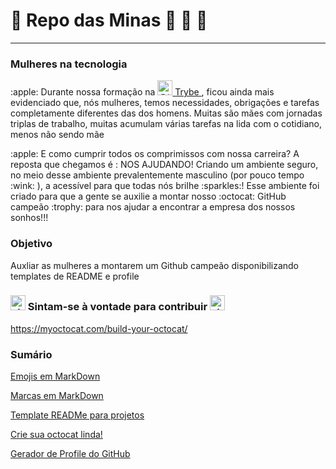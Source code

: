 #  :kiss:  Repo das Minas  :lipstick:  :high_heel:  :nail_care:

---

### Mulheres na tecnologia

<p> :apple: Durante nossa formação na  <a href="https://www.betrybe.com/" target="_blank">
      <img src="https://avatars.githubusercontent.com/u/82593112?s=48&amp;v=4" width="24" height="24" alt="@trybe-tech-ops">
      Trybe
   </a>, ficou ainda mais evidenciado que, nós mulheres, temos necessidades, obrigações e tarefas completamente diferentes das dos homens. Muitas são mães com jornadas triplas de trabalho, muitas acumulam várias tarefas na lida com o cotidiano, menos não sendo mãe</p>
<p> :apple: E como cumprir todos os comprimissos com nossa carreira? A reposta que chegamos é : NOS AJUDANDO! 
 Criando um ambiente seguro, no meio desse ambiente prevalentemente masculino (por pouco tempo :wink: ), a acessível para que todas nós brilhe :sparkles:!
  Esse ambiente foi criado para que a gente se auxilie a montar nosso :octocat: GitHub campeão :trophy: para nos ajudar a encontrar a empresa dos nossos sonhos!!! </p>

### Objetivo

Auxliar as mulheres a montarem um Github campeão disponibilizando templates de README e profile



###  <img src="https://www.imagensanimadas.com/data/media/930/sirene-de-policia-imagem-animada-0004.gif" width="24" height="24" alt="sirene de policia" /> Sintam-se à vontade para contribuir <img src="https://www.imagensanimadas.com/data/media/930/sirene-de-policia-imagem-animada-0004.gif" width="24" height="24" alt="sirene de policia" /> 
 https://myoctocat.com/build-your-octocat/


 ### Sumário

<p><a href="https://github.com/onyrius/repo-das-mina/blob/9a56c596b28926b16eb919ebdb7781bd6510a8f7/emojis.md"> Emojis em MarkDown  <a/>

<a href="https://github.com/onyrius/markdown-badges"> Marcas em MarkDown <a/>
      
 <a href="https://github.com/onyrius/repo-das-mina/blob/9a56c596b28926b16eb919ebdb7781bd6510a8f7/template-readme.md"> Template READMe para projetos  <a/>
  
 <a href="https://myoctocat.com/build-your-octocat/"> Crie sua octocat linda!  <a/> 
 
<a href="https://rahuldkjain.github.io/gh-profile-readme-generator/">Gerador de Profile do GitHub <a/> 
         
   </p>
     
       
     
       
      

